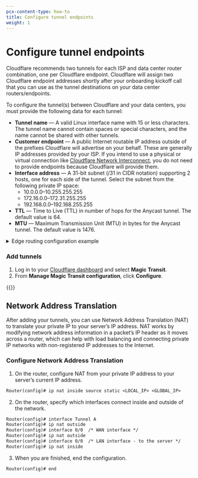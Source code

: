 ```yaml
---
pcx-content-type: how-to
title: Configure tunnel endpoints
weight: 1
---
```


# Configure tunnel endpoints

Cloudflare recommends two tunnels for each ISP and data center router combination, one per Cloudflare endpoint. Cloudflare will assign two Cloudflare endpoint addresses shortly after your onboarding kickoff call that you can use as the tunnel destinations on your data center routers/endpoints.

To configure the tunnel(s) between Cloudflare and your data centers, you must provide the following data for each tunnel:

- **Tunnel name** — A valid Linux interface name with 15 or less characters. The tunnel name cannot contain spaces or special characters, and the name cannot be shared with other tunnels.
- **Customer endpoint** — A public Internet routable IP address outside of the prefixes Cloudflare will advertise on your behalf. These are generally IP addresses provided by your ISP. If you intend to use a physical or virtual connection like [Cloudflare Network Interconnect](/network-interconnect/), you do not need to provide endpoints because Cloudflare will provide them.
- **Interface address** — A 31-bit subnet (/31 in CIDR notation) supporting 2 hosts, one for each side of the tunnel. Select the subnet from the following private IP space:
  - 10.0.0.0–10.255.255.255
  - 172.16.0.0–172.31.255.255
  - 192.168.0.0–192.168.255.255
- **TTL** — Time to Live (TTL) in number of hops for the Anycast tunnel. The default value is 64.
- **MTU** — Maximum Transmission Unit (MTU) in bytes for the Anycast tunnel. The default value is 1476.

<details>
  <summary>Edge routing configuration example</summary>
  
| Tunnel          | Customer endpoint       | Interface address      |
| --------------- | ----------------------- | ---------------------- |
| TUNNEL_1_IAD       | 104.18.112.75           | 10.10.10.100/31        |
| TUNNEL_2_IAD       | 104.18.112.75           | 10.10.10.102/31        |
| TUNNEL_3_ATL       | 104.40.112.125          | 10.10.10.104/31        |
| TUNNEL_4_ATL       | 104.40.112.125          | 10.10.10.106/31        |

</details>

### Add tunnels

1.  Log in to your [Cloudflare dashboard](https://dash.cloudflare.com/login) and select **Magic Transit**.
2.  From **Manage Magic Transit configuration**, click **Configure**.

{{<render file="_tunnel-configuration.md">}}

## Network Address Translation

After adding your tunnels, you can use Network Address Translation (NAT) to translate your private IP to your server’s IP address. NAT works by modifying network address information in a packet’s IP header as it moves across a router, which can help with load balancing and connecting private IP networks with non-registered IP addresses to the Internet.

### Configure Network Address Translation

1.  On the router, configure NAT from your private IP address to your server’s current IP address.

```txt
Router(config)# ip nat inside source static <LOCAL_IP> <GLOBAL_IP>
```

2.  On the router, specify which interfaces connect inside and outside of the network.

```txt
Router(config)# interface Tunnel A
Router(config)# ip nat outside
Router(config)# interface 0/0  /* WAN interface */
Router(config)# ip nat outside
Router(config)# interface 0/0  /* LAN interface - to the server */
Router(config)# ip nat inside
```

3.  When you are finished, end the configuration.

```txt
Router(config)# end
```
